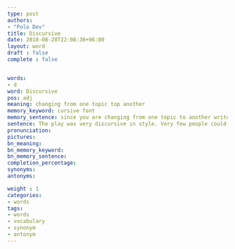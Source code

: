 ```yaml
---
type: post
authors:
- "Polo Dev"
title: Discursive
date: 2018-08-28T22:08:30+06:00
layout: word
draft : false
complete : false


words:
- d
word: Discursive
pos: adj
meaning: changing from one topic top another
memory_keyword: cursive font
memory_sentence: since you are changing from one topic to another write the later topic in cursive font so that you can distinguish it from the former.
sentence: The play was very discursive in style. Very few people could understand the story.
pronunciation:
pictures:
bn_meaning:
bn_memory_keyword:
bn_memory_sentence:
completion_percentage:
synonyms:
antonyms:

weight : 1
categories:
- words
tags:
- words
- vocabulary
- synonym
- antonym
---
```


